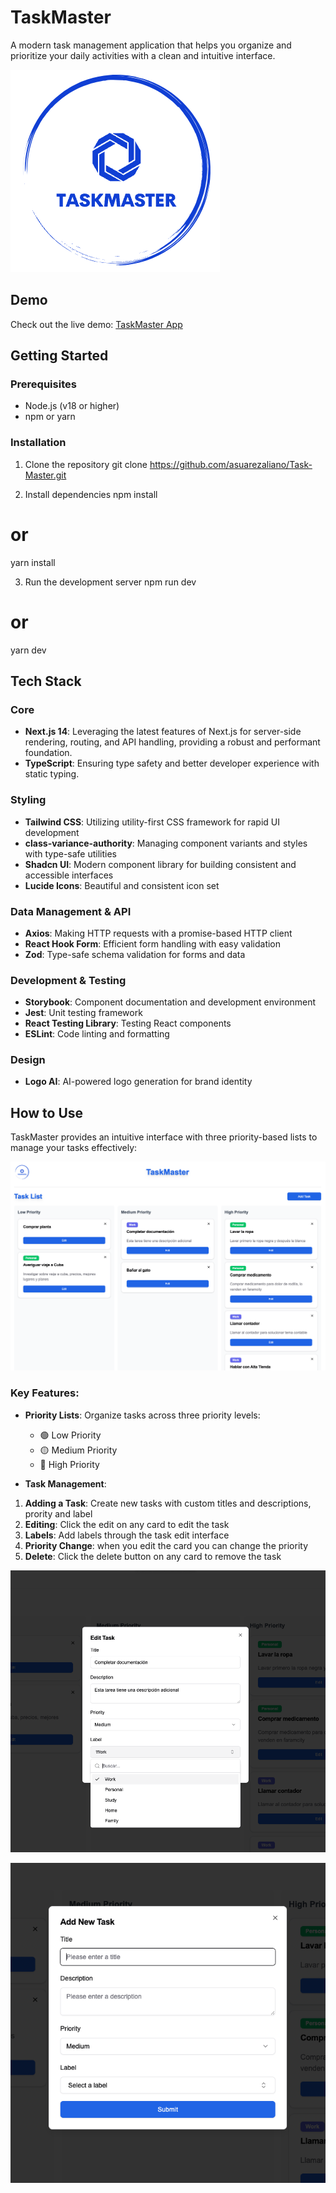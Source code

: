 # TaskMaster

A modern task management application that helps you organize and prioritize your daily activities with a clean and intuitive interface.

![TaskMaster Logo](/public/images/logo.png)

## Demo

Check out the live demo: [TaskMaster App](https://task-master-aaaaaaa.vercel.app/)

## Getting Started

### Prerequisites

- Node.js (v18 or higher)
- npm or yarn

### Installation

1. Clone the repository
   git clone https://github.com/asuarezaliano/Task-Master.git

2. Install dependencies
   npm install

# or

yarn install

3. Run the development server
   npm run dev

# or

yarn dev

## Tech Stack

### Core

- **Next.js 14**: Leveraging the latest features of Next.js for server-side rendering, routing, and API handling, providing a robust and performant foundation.
- **TypeScript**: Ensuring type safety and better developer experience with static typing.

### Styling

- **Tailwind CSS**: Utilizing utility-first CSS framework for rapid UI development
- **class-variance-authority**: Managing component variants and styles with type-safe utilities
- **Shadcn UI**: Modern component library for building consistent and accessible interfaces
- **Lucide Icons**: Beautiful and consistent icon set

### Data Management & API

- **Axios**: Making HTTP requests with a promise-based HTTP client
- **React Hook Form**: Efficient form handling with easy validation
- **Zod**: Type-safe schema validation for forms and data

### Development & Testing

- **Storybook**: Component documentation and development environment
- **Jest**: Unit testing framework
- **React Testing Library**: Testing React components
- **ESLint**: Code linting and formatting

### Design

- **Logo AI**: AI-powered logo generation for brand identity

## How to Use

TaskMaster provides an intuitive interface with three priority-based lists to manage your tasks effectively:

![TaskMaster Interface](/public/demo/demo3.png)

### Key Features:

- **Priority Lists**: Organize tasks across three priority levels:

  - 🟢 Low Priority
  - 🟡 Medium Priority
  - 🔴 High Priority

- **Task Management**:

1. **Adding a Task**: Create new tasks with custom titles and descriptions, prority and label
2. **Editing**: Click the edit on any card to edit the task
3. **Labels**: Add labels through the task edit interface
4. **Priority Change**: when you edit the card you can change the priority
5. **Delete**: Click the delete button on any card to remove the task

![TaskMaster Interface](/public/demo/demo1.png)

![TaskMaster Interface](/public/demo/demo2.png)
